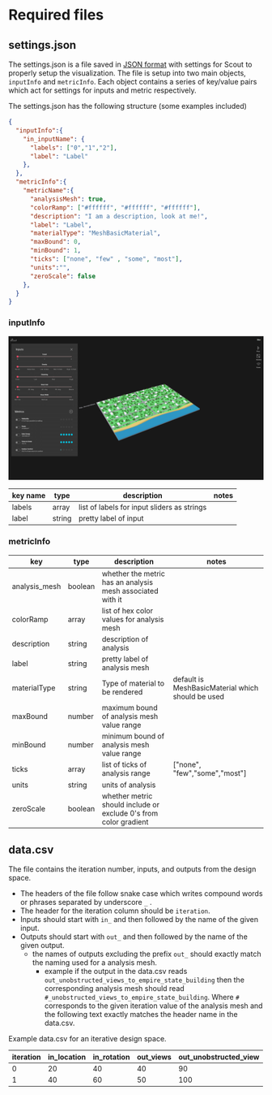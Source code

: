 # Required files

## settings.json

The settings.json is a file saved in [JSON format](https://developer.mozilla.org/en-US/docs/Learn/JavaScript/Objects/JSON) with settings for Scout to properly setup the visualization. The file is setup into two main objects, `inputInfo` and `metricInfo`. Each object contains a series of key/value pairs which act for settings for inputs and metric respectively.

The settings.json has the following structure (some examples included)

```JSON
{
  "inputInfo":{
    "in_inputName": {
      "labels": ["0","1","2"],
      "label": "Label"
    },
  },
  "metricInfo":{
    "metricName":{
      "analysisMesh": true,
      "colorRamp": ["#ffffff", "#ffffff", "#ffffff"],
      "description": "I am a description, look at me!",
      "label": "Label",
      "materialType": "MeshBasicMaterial",
      "maxBound": 0,
      "minBound": 1,
      "ticks": ["none", "few" , "some", "most"],
      "units":"",
      "zeroScale": false
    },
  }
}

```

### inputInfo

![img](./guide/../images/hawaii_scout.gif)

| key name | type   | description                                 | notes |
|----------|--------|---------------------------------------------|-------|
| labels   | array  | list of labels for input sliders as strings |       |
| label    | string | pretty label of input                       |       |


### metricInfo

| key           | type    | description                                                | notes                                             |
|---------------|---------|------------------------------------------------------------|---------------------------------------------------|
| analysis_mesh | boolean | whether the metric has an analysis mesh associated with it |                                                   |
| colorRamp     | array   | list of hex color values for analysis mesh                 |                                                   |
| description   | string  | description of analysis                                    |                                                   |
| label         | string  | pretty label of analysis mesh                              |                                                   |
| materialType  | string  | Type of material to be rendered                            | default is MeshBasicMaterial which should be used |
| maxBound      | number  | maximum bound of analysis mesh value range                 |                                                   |
| minBound      | number  | minimum bound of analysis mesh value range                 |                                                   |
| ticks         | array   | list of ticks of analysis range                            | ["none", "few","some","most"]                     |
| units         | string  | units of analysis                                          |                                                   |
| zeroScale     | boolean | whether metric should include or exclude 0's from color gradient |                                             |


## data.csv

The file contains the iteration number, inputs, and outputs from the design space.

- The headers of the file follow snake case which writes compound words or phrases separated  by underscore `_` .
- The header for the iteration column should be `iteration`.
- Inputs should start with `in_` and then followed by the name of the given input. 
- Outputs should start with `out_` and then followed by the name of the given output.
  - the names of outputs excluding the prefix `out_` should exactly match the naming used for a analysis mesh. 
    - example if the output in the data.csv reads `out_unobstructed_views_to_empire_state_building` then the corresponding analysis mesh should read `#_unobstructed_views_to_empire_state_building`. Where `#` corresponds to the given iteration value of the analysis mesh and the following text exactly matches the header name in the data.csv.

Example data.csv for an iterative design space. 

| iteration | in_location | in_rotation | out_views | out_unobstructed_view | 
|-----------| ------------|-------------|-----------|-----------------------|
| 0 | 20 | 40 | 40 | 90 |
| 1 | 40 | 60 | 50 | 100 |